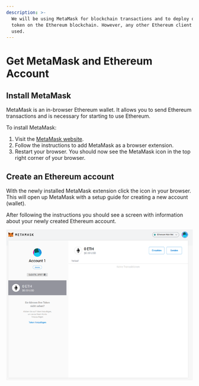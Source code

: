 ```yaml
---
description: >-
  We will be using MetaMask for blockchain transactions and to deploy our custom
  token on the Ethereum blockchain. However, any other Ethereum client can be
  used.
---
```


# Get MetaMask and Ethereum Account

## Install MetaMask

MetaMask is an in-browser Ethereum wallet. It allows you to send Ethereum transactions and is necessary for starting to use Ethereum.

To install MetaMask:

1. Visit the [MetaMask website](https://metamask.io/).
2. Follow the instructions to add MetaMask as a browser extension.
3. Restart your browser. You should now see the MetaMask icon in the top right corner of your browser.

## Create an Ethereum account

With the newly installed MetaMask extension click the icon in your browser. This will open up MetaMask with a setup guide for creating a new account \(wallet\).

After following the instructions you should see a screen with information about your newly created Ethereum account.

![Newly created Ethereum account \(wallet\)](../.gitbook/assets/metamask_welcome.png)











